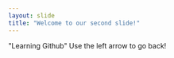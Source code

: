 ```yaml
---
layout: slide
title: "Welcome to our second slide!"
---
```

"Learning Github"
Use the left arrow to go back!
